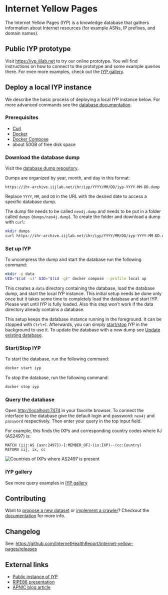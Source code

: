 # Internet Yellow Pages

The Internet Yellow Pages (IYP) is a knowledge database that gathers information about
Internet resources (for example ASNs, IP prefixes, and domain names).

## Public IYP prototype

Visit <https://iyp.iijlab.net> to try our online prototype. You will find instructions
on how to connect to the prototype and some example queries there. For even more
examples, check out the [IYP
gallery](documentation/gallery.md).

## Deploy a local IYP instance

We describe the basic process of deploying a local IYP instance below. For more advanced
commands see the [database documentation](documentation/database-management.md).

### Prerequisites

- [Curl](https://curl.se/download.html)
- [Docker](https://www.docker.com/)
- [Docker Compose](https://docs.docker.com/compose/install/)
- about 50GB of free disk space

### Download the database dump

Visit the [database dump repository](https://ihr-archive.iijlab.net/ihr/iyp/).

Dumps are organized by year, month, and day in this format:

```text
https://ihr-archive.iijlab.net/ihr/iyp/YYYY/MM/DD/iyp-YYYY-MM-DD.dump
```

Replace `YYYY`, `MM`, and `DD` in the URL with the desired date to access a specific
database dump.

The dump file needs to be called `neo4j.dump` and needs to be put in a folder called
`dumps` (`dumps/neo4j.dump`).
To create the folder and download a dump with `curl`:

```bash
mkdir dumps
curl https://ihr-archive.iijlab.net/ihr/iyp/YYYY/MM/DD/iyp-YYYY-MM-DD.dump -o dumps/neo4j.dump
```

### Set up IYP

To uncompress the dump and start the database run the following command:

```bash
mkdir -p data
UID="$(id -u)" GID="$(id -g)" docker compose --profile local up
```

This creates a `data` directory containing the database, load the database dump, and
start the local IYP instance. This initial setup needs be done only once but it takes
some time to completely load the database and start IYP. Please wait until IYP is fully
loaded. Also this step won't work if the data directory already contains a database.

This setup keeps the database instance running in the foreground. It can be stopped with
`Ctrl+C`. Afterwards, you can simply [start/stop](#startstop-iyp) IYP in the background
to use it. To update the database with a new dump see [Update existing
database](documentation/database-management.md#update-existing-database).

### Start/Stop IYP

To start the database, run the following command:

```bash
docker start iyp
```

To stop the database, run the following command:

``` bash
docker stop iyp
```

### Query the database

Open <http://localhost:7474> in your favorite browser. To connect the interface to the database give
the default login and password: `neo4j` and `password` respectively. Then enter your query in the top input field.

For example, this finds the IXPs and corresponding country codes where IIJ (AS2497) is:

```cypher
MATCH (iij:AS {asn:2497})-[:MEMBER_OF]-(ix:IXP)--(cc:Country)
RETURN iij, ix, cc
```

![Countries of IXPs where AS2497 is present](/documentation/assets/gallery/as2497ixpCountry.svg)

### IYP gallery

See more query examples in [IYP gallery](/documentation/gallery.md)

## Contributing

Want to [propose a new dataset](documentation/README.md#add-new-datasets) or [implement
a crawler](documentation/writing-a-crawler.md)? Checkout the
[documentation](documentation/README.md) for more info.

## Changelog

See: <https://github.com/InternetHealthReport/internet-yellow-pages/releases>

## External links

- [Public instance of IYP](https://iyp.iijlab.net)
- [RIPE86 presentation](https://ripe86.ripe.net/archives/video/1073/)
- [APNIC blog article](https://blog.apnic.net/2023/09/06/understanding-the-japanese-internet-with-the-internet-yellow-pages/)
